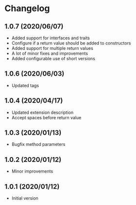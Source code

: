 # Changelog

## 1.0.7 (2020/06/07)
* Added support for interfaces and traits
* Configure if a return value should be added to constructors
* Added support for multiple return values
* A lot of minor fixes and improvements
* Added configurable use of short versions

## 1.0.6 (2020/06/03)
* Updated tags

## 1.0.4 (2020/04/17)
* Updated extension description
* Accept spaces before return value

## 1.0.3 (2020/01/13)
* Bugfix method parameters

## 1.0.2 (2020/01/12)
* Minor improvements

## 1.0.1 (2020/01/12)
* Initial version
